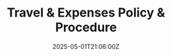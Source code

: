 ---
title: Travel & Expenses Policy & Procedure
linkTitle: Travel & Expenses Policy & Procedure
date: '2025-05-01T21:06:00Z'
weight: 1
description: Policy outlines reimbursement procedures for work-related expenses for
  employees, including guidelines for equipment, software, subsistence, travel, and
  training costs, emphasizing pre-approval and adherence to sustainability practices.
draft: false
ref: travel--expenses-policy--procedure
---